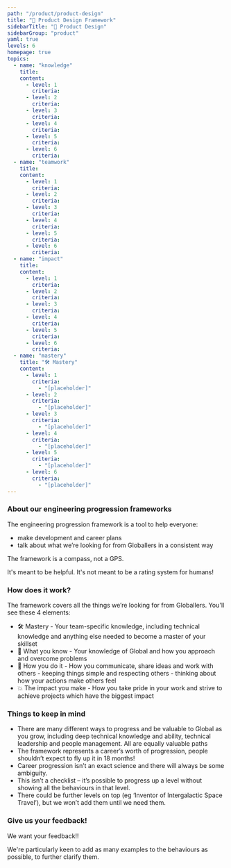 ```yaml
---
path: "/product/product-design"
title: "🎯 Product Design Framework"
sidebarTitle: "🎯 Product Design"
sidebarGroup: "product"
yaml: true
levels: 6
homepage: true
topics:
  - name: "knowledge"
    title:
    content:
      - level: 1
        criteria:
      - level: 2
        criteria:
      - level: 3
        criteria:
      - level: 4
        criteria:
      - level: 5
        criteria:
      - level: 6
        criteria:
  - name: "teamwork"
    title:
    content:
      - level: 1
        criteria:
      - level: 2
        criteria:
      - level: 3
        criteria:
      - level: 4
        criteria:
      - level: 5
        criteria:
      - level: 6
        criteria:
  - name: "impact"
    title:
    content:
      - level: 1
        criteria:
      - level: 2
        criteria:
      - level: 3
        criteria:
      - level: 4
        criteria:
      - level: 5
        criteria:
      - level: 6
        criteria:
  - name: "mastery"
    title: "🛠️ Mastery"
    content:
      - level: 1
        criteria:
          - "[placeholder]"
      - level: 2
        criteria:
          - "[placeholder]"
      - level: 3
        criteria:
          - "[placeholder]"
      - level: 4
        criteria:
          - "[placeholder]"
      - level: 5
        criteria:
          - "[placeholder]"
      - level: 6
        criteria:
          - "[placeholder]"
---
```

### About our engineering progression frameworks
The engineering progression framework is a tool to help everyone:
- make development and career plans
- talk about what we’re looking for from Globallers in a consistent way

The framework is a compass, not a GPS.

It's meant to be helpful. It's not meant to be a rating system for humans!

### How does it work?
The framework covers all the things we’re looking for from Globallers. You'll see these 4 elements:
- 🛠 Mastery - Your team-specific knowledge, including technical knowledge and anything else needed to become a master of your skillset
- 🧠 What you know - Your knowledge of Global and how you approach and overcome problems
- 🤝 How you do it - How you communicate, share ideas and work with others - keeping things simple and respecting others - thinking about how your actions make others feel
- 💥 The impact you make - How you take pride in your work and strive to achieve projects which have the biggest impact


### Things to keep in mind
- There are many different ways to progress and be valuable to Global as you grow, including deep technical knowledge and ability, technical leadership and people management. All are equally valuable paths
- The framework represents a career’s worth of progression, people shouldn’t expect to fly up it in 18 months!
- Career progression isn’t an exact science and there will always be some ambiguity.
- This isn’t a checklist – it’s possible to progress up a level without showing all the behaviours in that level.
- There could be further levels on top (eg ‘Inventor of Intergalactic Space Travel’), but we won’t add them until we need them.

### Give us your feedback!
We want your feedback!!

We're particularly keen to add as many examples to the behaviours as possible, to further clarify them.
